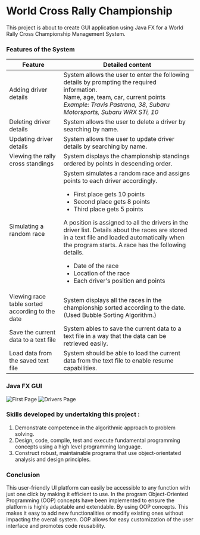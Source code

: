 <h1>World Cross Rally Championship</h1>

This project is about to create GUI application using Java FX for a World Rally Cross Championship Management System.

<h3>Features of the System</h3>

| Feature | Detailed content |
|---|---|
| Adding driver details | System allows the user to enter the following details by prompting the required information. <br> Name, age, team, car, current points  <br>  <em>Example: Travis Pastrana, 38, Subaru Motorsports, Subaru WRX STi, 10</em> |
| Deleting driver details | System allows the user to delete a driver by searching by name. |
| Updating driver details | System allows the user to update driver details by searching by name. |
| Viewing the rally cross standings | System displays the championship standings ordered by points in descending order. |
| Simulating a random race | System simulates a random race and assigns points to each driver accordingly.  <ul><li>First place gets 10 points</li> <li>Second place gets 8 points</li> <li>Third place gets 5 points</li> </ul> A position is assigned to all the drivers in the driver list. Details about the races are stored in a text file and loaded automatically when the program starts. A race has the following details. <ul><li>Date of the race</li> <li>Location of the race</li> <li>Each driver's position and points</li> </ul> |
| Viewing race table sorted according to the date | System displays all the races in the championship sorted according to the date. (Used Bubble Sorting Algorithm.) |
| Save the current data to a text file | System ables to save the current data to a text file in a way that the data can be retrieved easily. |
| Load data from the saved text file | System should be able to load the current data from the text file to enable resume capabilities. |

<h3>Java FX GUI</h3>

![First Page](https://github.com/SewminaFernando/World-Cross-Rally/assets/125371767/6290fe7c-886a-4ce8-a5b9-3d1abedfc774)
![Drivers Page](https://github.com/SewminaFernando/World-Cross-Rally/assets/125371767/e0cec5fa-d41e-4a53-8f89-747bb7ce3450)

<h3>Skills developed by undertaking this project : </h3>
<ol>
  <li>Demonstrate competence in the algorithmic approach to problem solving.</li>
  <li>Design, code, compile, test and execute fundamental programming concepts using a high level programming language.</li>
  <li>Construct robust, maintainable programs that use object-orientated analysis and design principles.</li>
</ol>

<h3>Conclusion</h3>
This user-friendly UI platform can easily be accessible to any function with just one click by 
making it efficient to use. In the program Object-Oriented Programming (OOP) concepts have 
been implemented to ensure the platform is highly adaptable and extendable. By using OOP 
concepts. This makes it easy to add new functionalities or modify existing ones without 
impacting the overall system. OOP allows for easy customization of the user interface and 
promotes code reusability.
